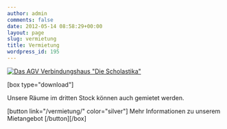 ```yaml
---
author: admin
comments: false
date: 2012-05-14 08:58:29+00:00
layout: page
slug: vermietung
title: Vermietung
wordpress_id: 195
---
```


[![Das AGV Verbindungshaus "Die Scholastika"](/wp-content/uploads/2012/05/Scholastika-von-rechts.jpg)](/vermietung/)

[box type="download"]

Unsere Räume im dritten Stock können auch gemietet werden.

[button link="/vermietung/" color="silver"] Mehr Informationen zu unserem Mietangebot [/button][/box]

